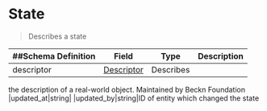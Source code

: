 # State

> Describes a state

| ##Schema Definition | **Field**                                                          | **Type**  | **Description** |
| ------------------- | ------------------------------------------------------------------ | --------- | --------------- |
| descriptor          | [Descriptor](/reference/0.9.3/core/schema-reference/descriptor) | Describes |

the description of a real-world object. Maintained by Beckn Foundation
|updated_at|string| |updated_by|string|ID of entity which changed the state
